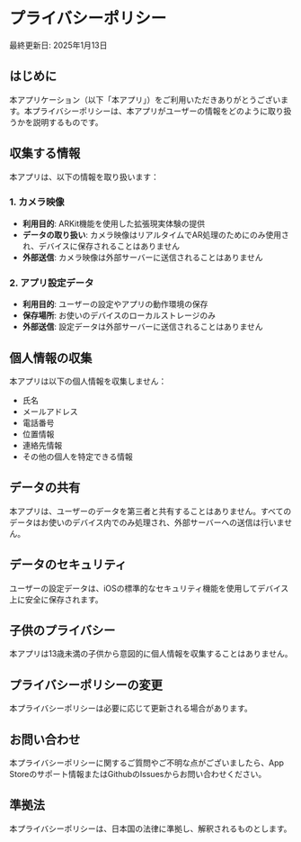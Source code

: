 # プライバシーポリシー

最終更新日: 2025年1月13日

## はじめに

本アプリケーション（以下「本アプリ」）をご利用いただきありがとうございます。本プライバシーポリシーは、本アプリがユーザーの情報をどのように取り扱うかを説明するものです。

## 収集する情報

本アプリは、以下の情報を取り扱います：

### 1. カメラ映像
- **利用目的**: ARKit機能を使用した拡張現実体験の提供
- **データの取り扱い**: カメラ映像はリアルタイムでAR処理のためにのみ使用され、デバイスに保存されることはありません
- **外部送信**: カメラ映像は外部サーバーに送信されることはありません

### 2. アプリ設定データ
- **利用目的**: ユーザーの設定やアプリの動作環境の保存
- **保存場所**: お使いのデバイスのローカルストレージのみ
- **外部送信**: 設定データは外部サーバーに送信されることはありません

## 個人情報の収集

本アプリは以下の個人情報を収集しません：
- 氏名
- メールアドレス
- 電話番号
- 位置情報
- 連絡先情報
- その他の個人を特定できる情報

## データの共有

本アプリは、ユーザーのデータを第三者と共有することはありません。すべてのデータはお使いのデバイス内でのみ処理され、外部サーバーへの送信は行いません。

## データのセキュリティ

ユーザーの設定データは、iOSの標準的なセキュリティ機能を使用してデバイス上に安全に保存されます。

## 子供のプライバシー

本アプリは13歳未満の子供から意図的に個人情報を収集することはありません。

## プライバシーポリシーの変更

本プライバシーポリシーは必要に応じて更新される場合があります。

## お問い合わせ

本プライバシーポリシーに関するご質問やご不明な点がございましたら、App Storeのサポート情報またはGithubのIssuesからお問い合わせください。

## 準拠法

本プライバシーポリシーは、日本国の法律に準拠し、解釈されるものとします。